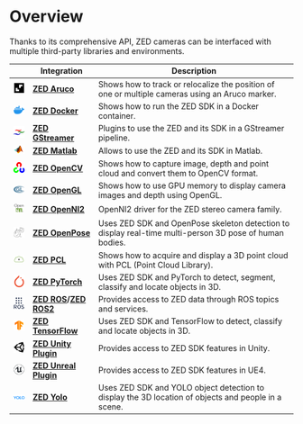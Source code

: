 # Overview

Thanks to its comprehensive API, ZED cameras can be interfaced with multiple third-party libraries and environments.

| | Integration     | Description |
| :---: | ---------- | ----------  |
| <img src="images/logo-aruco.png" width="50"> | **[ZED Aruco](https://github.com/stereolabs/zed-aruco/)** | Shows how to track or relocalize the position of one or multiple cameras using an Aruco marker. |
| <img src="images/logo-docker.png" width="50"> | **[ZED Docker](https://github.com/stereolabs/zed-docker)** | Shows how to run the ZED SDK in a Docker container. |
| <img src="images/logo-gstreamer.png" width="50"> | **[ZED GStreamer](https://github.com/stereolabs/zed-gstreamer)** | Plugins to use the ZED and its SDK in a GStreamer pipeline. |
| <img src="images/logo-matlab.png" width="50"> | **[ZED Matlab](https://github.com/stereolabs/zed-matlab)** | Allows to use the ZED and its SDK in Matlab. |
| <img src="images/logo-opencv.png" width="50"> | **[ZED OpenCV](https://github.com/stereolabs/zed-opencv)** | Shows how to capture image, depth and point cloud and convert them to OpenCV format. |
| <img src="images/logo-opengl.png" width="50"> | **[ZED OpenGL](https://github.com/stereolabs/zed-opengl)** | Shows how to use GPU memory to display camera images and depth using OpenGL. |
| <img src="images/logo-openni.png" width="50"> | **[ZED OpenNI2](https://github.com/stereolabs/zed-openni)** | OpenNI2 driver for the ZED stereo camera family. |
| <img src="images/logo-openpose.png" width="50"> | **[ZED OpenPose](https://github.com/stereolabs/zed-openpose)** | Uses ZED SDK and OpenPose skeleton detection to display real-time multi-person 3D pose of human bodies. |
| <img src="images/logo-pcl.png" width="50"> | **[ZED PCL](https://github.com/stereolabs/zed-pcl)** | Shows how to acquire and display a 3D point cloud with PCL (Point Cloud Library). |
| <img src="images/logo-pytorch.png" width="50"> | **[ZED PyTorch](https://github.com/stereolabs/zed-pytorch)** | Uses ZED SDK and PyTorch to detect, segment, classify and locate objects in 3D. |
| <img src="images/logo-ros.png" width="50"> | **[ZED ROS](https://github.com/stereolabs/zed-ros-wrapper)/[ZED ROS2](https://github.com/stereolabs/zed-ros2-wrapper)** | Provides access to ZED data through ROS topics and services. |
| <img src="images/logo-tensorflow.png" width="50"> | **[ZED TensorFlow](https://github.com/stereolabs/zed-tensorflow)** | Uses ZED SDK and TensorFlow to detect, classify and locate objects in 3D. |
| <img src="images/logo-unity.png" width="50"> | **[ZED Unity Plugin](https://github.com/stereolabs/zed-unity)** | Provides access to ZED SDK features in Unity. |
| <img src="images/logo-unreal.png" width="50"> | **[ZED Unreal Plugin](https://github.com/stereolabs/zed-unreal-plugin)** | Provides access to ZED SDK features in UE4. |
| <img src="images/logo-yolo.png" width="50"> | **[ZED Yolo](https://github.com/stereolabs/zed-yolo)** | Uses ZED SDK and YOLO object detection to display the 3D location of objects and people in a scene. |
